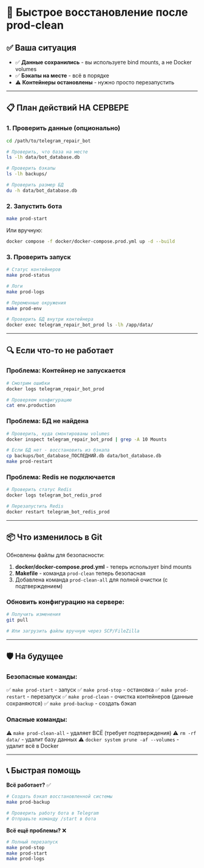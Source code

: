 # 🚀 Быстрое восстановление после prod-clean

## ✅ Ваша ситуация

- ✅ **Данные сохранились** - вы используете bind mounts, а не Docker volumes
- ✅ **Бэкапы на месте** - всё в порядке
- ⚠️ **Контейнеры остановлены** - нужно просто перезапустить

---

## 📋 План действий НА СЕРВЕРЕ

### 1. Проверить данные (опционально)

```bash
cd /path/to/telegram_repair_bot

# Проверить, что база на месте
ls -lh data/bot_database.db

# Проверить бэкапы
ls -lh backups/

# Проверить размер БД
du -h data/bot_database.db
```

### 2. Запустить бота

```bash
make prod-start
```

Или вручную:
```bash
docker compose -f docker/docker-compose.prod.yml up -d --build
```

### 3. Проверить запуск

```bash
# Статус контейнеров
make prod-status

# Логи
make prod-logs

# Переменные окружения
make prod-env

# Проверить БД внутри контейнера
docker exec telegram_repair_bot_prod ls -lh /app/data/
```

---

## 🔍 Если что-то не работает

### Проблема: Контейнер не запускается

```bash
# Смотрим ошибки
docker logs telegram_repair_bot_prod

# Проверяем конфигурацию
cat env.production
```

### Проблема: БД не найдена

```bash
# Проверить, куда смонтированы volumes
docker inspect telegram_repair_bot_prod | grep -A 10 Mounts

# Если БД нет - восстановить из бэкапа
cp backups/bot_database_ПОСЛЕДНИЙ.db data/bot_database.db
make prod-restart
```

### Проблема: Redis не подключается

```bash
# Проверить статус Redis
docker logs telegram_bot_redis_prod

# Перезапустить Redis
docker restart telegram_bot_redis_prod
```

---

## 📦 Что изменилось в Git

Обновлены файлы для безопасности:

1. **docker/docker-compose.prod.yml** - теперь использует bind mounts
2. **Makefile** - команда `prod-clean` теперь безопасная
3. Добавлена команда `prod-clean-all` для полной очистки (с подтверждением)

### Обновить конфигурацию на сервере:

```bash
# Получить изменения
git pull

# Или загрузить файлы вручную через SCP/FileZilla
```

---

## 🛡️ На будущее

### Безопасные команды:

✅ `make prod-start` - запуск
✅ `make prod-stop` - остановка
✅ `make prod-restart` - перезапуск
✅ `make prod-clean` - очистка контейнеров (данные сохраняются)
✅ `make prod-backup` - создать бэкап

### Опасные команды:

⚠️ `make prod-clean-all` - удаляет ВСЁ (требует подтверждения)
⚠️ `rm -rf data/` - удалит базу данных
⚠️ `docker system prune -af --volumes` - удалит всё в Docker

---

## 📞 Быстрая помощь

**Всё работает?** ✅
```bash
# Создать бэкап восстановленной системы
make prod-backup

# Проверить работу бота в Telegram
# Отправьте команду /start в бота
```

**Всё ещё проблемы?** ❌
```bash
# Полный перезапуск
make prod-stop
make prod-start
make prod-logs
```
